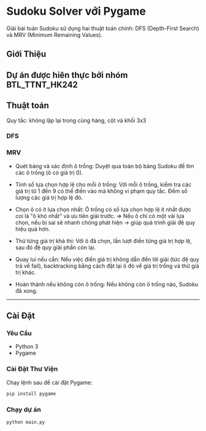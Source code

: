 # Sudoku Solver với Pygame

Giải bài toán Sudoku sử dụng hai thuật toán chính: DFS (Depth-First Search) và MRV (Minimum Remaining Values).


## Giới Thiệu

Dự án được hiên thực bởi nhóm BTL_TTNT_HK242
---

## Thuật toán
Quy tắc: không lặp lại trong cùng hàng, cột và khối 3x3
### DFS

### MRV
- Quét bảng và xác định ô trống:
Duyệt qua toàn bộ bảng Sudoku để tìm các ô trống (ô có giá trị 0).

- Tính số lựa chọn hợp lệ cho mỗi ô trống:
Với mỗi ô trống, kiểm tra các giá trị từ 1 đến 9 có thể điền vào mà không vi phạm quy tắc. Đếm số lượng các giá trị hợp lệ đó.

- Chọn ô có ít lựa chọn nhất:
Ô trống có số lựa chọn hợp lệ ít nhất được coi là "ô khó nhất" và ưu tiên giải trước. 
=> Nếu ô chỉ có một vài lựa chọn, nếu bị sai sẽ nhanh chóng phát hiện -> giúp quá trình giải đệ quy hiệu quả hơn.

- Thử từng giá trị khả thi:
Với ô đã chọn, lần lượt điền từng giá trị hợp lệ, sau đó đệ quy giải phần còn lại.

- Quay lui nếu cần:
Nếu việc điền giá trị không dẫn đến lời giải (tức đệ quy trả về fail), backtracking bằng cách đặt lại ô đó về giá trị trống và thử giá trị khác.

- Hoàn thành nếu không còn ô trống:
Nếu không còn ô trống nào, Sudoku đã xong.
---

## Cài Đặt

### Yêu Cầu
- Python 3
- Pygame

### Cài Đặt Thư Viện
Chạy lệnh sau để cài đặt Pygame:
```bash
pip install pygame
```
### Chạy dự án
```bash
python main.py
```